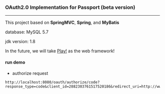### OAuth2.0 Implementation for Passport (beta version)

---

This project based on __SpringMVC__, __Spring__, and __MyBatis__

database: MySQL 5.7

jdk version: 1.8

In the future, we will take [Play!](https://www.playframework.com/) as the web framework!

#### run demo

- authorize request

```url
http://localhost:8080/oauth/authorize/code?response_type=code&client_id=2882303761517520186&redirect_uri=http://www.zhenchao.com&scope=1%204&state=emhlbmNoYW8gcGFzc3BvcnQgb2F1dGg=
```